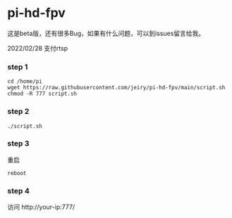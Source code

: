 # pi-hd-fpv

这是beta版，还有很多Bug，如果有什么问题，可以到issues留言给我。

2022/02/28 支付rtsp

### step 1
```
cd /home/pi
wget https://raw.githubusercontent.com/jeiry/pi-hd-fpv/main/script.sh
chmod -R 777 script.sh
```

### step 2
```
./script.sh
```

### step 3

重启
```
reboot
```

### step 4

访问  http://your-ip:777/
